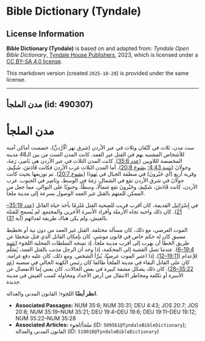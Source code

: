 # Bible Dictionary (Tyndale)

## License Information

**Bible Dictionary (Tyndale)** is based on and adapted from: _Tyndale Open Bible Dictionary_, [Tyndale House Publishers](https://tyndaleopenresources.com/), 2023, which is licensed under a [CC BY-SA 4.0 license](https://creativecommons.org/licenses/by-sa/4.0/legalcode.en).

This markdown version (created `2025-10-20`) is provided under the same license.



--------------------------------

## مدن الملجأ (id: 490307)

مدن الملجأ
==========

ست مدن، ثلاث في كَنْعَان وثلاث في عبر الأردن (شرق نهر ٱلْأرْدنِّ)، خصصت أماكن آمنة للأشخاص المشتبه بهم في القتل غير العمد. كانت المدن الست من بين الـ48 مدينة المخصصة لللاويين ([عدد 35:6](https://ref.ly/Num35:6)). كانت المدن الثلاث في عبر الأردن هي بَاصِر، رَمَةَ، وجولَانَ ([تثنية 4:43؛](https://ref.ly/Deut4:43) [يشوع 20:8](https://ref.ly/Josh20:8)). أما المدن الثلاث غرب الأردن فكانت قَادَشَ، شَكِيمَ، وقرية أربع (أي حَبْرونَ) في منطقة الجبال في يَهوذَا ([يشوع 20:7](https://ref.ly/Josh20:7)). تم توزيعها بحيث كانت جولَانَ في شرق الأردن تقع في الشمال، رَمَةَ في الوسط، وبَاصِر في الجنوب. غرب الأردن، كانت قَادَشَ، شَكِيمَ، وحَبْرونَ تقع شمالًا، وسطًا، وجنوبًا على التوالي. مما جعل من الممكن للمتهم بالقتل غير العمد الوصول بسرعة إلى مدينة ملجأ.

في إِسْرَائِيل القديمة، كان أقرب قريب للضحية القتل مُلزمًا بأخذ حياة القاتل ([عدد 35:19–21](https://ref.ly/Num35:19-Num35:21)). كان ذلك واجبه تجاه الأرملة وأفراد الأسرة الآخرين والمجتمع. لم يُسمح للقتلة بالعيش، ولم يكن هناك طريقة لفدائهم (آية [31](https://ref.ly/Num35:31)).

الموت العرضي، مع ذلك، كان مسألة مختلفة. القتل غير العمد من دون نية أو تخطيط مسبق كان له حكم خاص في قانون موسَى. كان بإمكان القاتل الذي قتل شخصًا عن طريق الخطأ أن يهرب إلى أقرب مدينة ملجأ، إذ تمنحه السلطات المحلية اللجوء ([تثنية 19:4–6](https://ref.ly/Deut19:4-Deut19:6)). عندما تصل القضية إلى المحكمة، إذا وجد أن الرجل مذنب بالقتل العمد، يُسَلَّم للإعدام ([19:11–12](https://ref.ly/Deut19:11-Deut19:12)). إذا اعتبر الموت عرضيًا، يُبرَّأ الشخص. ومع ذلك، كان عليه دفع غرامة. كان على القاتل البقاء في مدينة الملجأ طالما كان رئيس الكهنة الحالي في منصبه ([عد 35:22–28](https://ref.ly/Num35:22-Num35:28)). كان ذلك يشكل مشقة كبيرة في بعض الحالات. كان يعني إما الانفصال عن الأسرة أو تكلفة ومخاطر الانتقال من أرض الأجداد ومحاولة كسب العيش في مدينة جديدة.

**انظر أيضًا** اللجوء؛ القانون المدني والعدالة.

* **Associated Passages:** NUM 35:6; NUM 35:31; DEU 4:43; JOS 20:7; JOS 20:8; NUM 35:19–NUM 35:21; DEU 19:4–DEU 19:6; DEU 19:11–DEU 19:12; NUM 35:22–NUM 35:28
* **Associated Articles:** ملجأ/لجوء (ID: `509561@TyndaleBibleDictionary`); القانون المدني والعدالة (ID: `510018@TyndaleBibleDictionary`)

